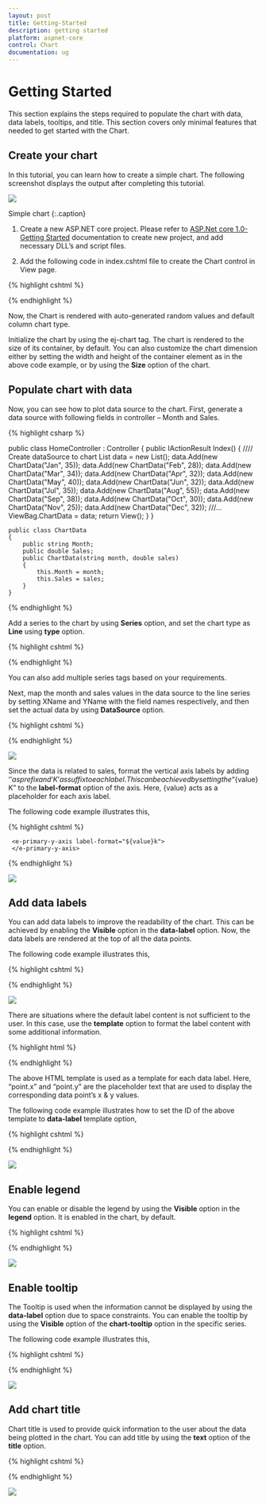 ```yaml
---
layout: post
title: Getting-Started
description: getting started
platform: aspnet-core
control: Chart
documentation: ug
---
```

# Getting Started

This section explains the steps required to populate the chart with data, data labels, tooltips, and title. This section covers only minimal features that needed to get started with the Chart.

## Create your chart

In this tutorial, you can learn how to create a simple chart. The following screenshot displays the output after completing this tutorial.

![](Getting-Started_images/Getting-Started_img3.png)

Simple chart
{:.caption}

1. Create a new ASP.NET core project. Please refer to [ASP.Net core 1.0-Getting Started](/aspnet-core/getting-started) documentation to create new project, and add necessary DLL’s and script files.

2. Add the following code in index.cshtml file to create the Chart control in View page.

{% highlight cshtml %}

<div>

<ej-chart id="chart"></ej-chart>

</div>



{% endhighlight %}


Now, the Chart is rendered with auto-generated random values and default column chart type.


Initialize the chart by using the ej-chart tag. The chart is rendered to the size of its container, by default. You can also customize the chart dimension either by setting the width and height of the container element as in the above code example, or by using the **Size** option of the chart.


## Populate chart with data

Now, you can see how to plot data source to the chart. First, generate a data source with following fields in controller – Month and Sales.

{% highlight csharp %}

   public class HomeController : Controller
    {
        public IActionResult Index()
        {
            //// Create dataSource to chart
            List<ChartData> data = new List<ChartData>();
            data.Add(new ChartData("Jan", 35));
            data.Add(new ChartData("Feb", 28));
            data.Add(new ChartData("Mar", 34));
            data.Add(new ChartData("Apr", 32));
            data.Add(new ChartData("May", 40));
            data.Add(new ChartData("Jun", 32));
            data.Add(new ChartData("Jul", 35));
            data.Add(new ChartData("Aug", 55));
            data.Add(new ChartData("Sep", 38));
            data.Add(new ChartData("Oct", 30));
            data.Add(new ChartData("Nov", 25));
            data.Add(new ChartData("Dec", 32));
            ///...
            ViewBag.ChartData = data;
            return View();
        }
    }

    public class ChartData
    {
        public string Month;
        public double Sales;
        public ChartData(string month, double sales)
        {
            this.Month = month;
            this.Sales = sales;
        }
    }

{% endhighlight %}


Add a series to the chart by using **Series** option, and set the chart type as **Line** using **type** option. 

{% highlight cshtml %}

<ej-chart id="container">
        <e-chart-series>
            <e-series type="Line"></e-series>
        </e-chart-series>
</ej-chart>

{% endhighlight %}

You can also add multiple series tags based on your requirements.

Next, map the month and sales values in the data source to the line series by setting XName and YName with the field names respectively, and then set the actual data by using **DataSource** option.

{% highlight cshtml %}


<ej-chart id="container">
    <e-chart-series>
        <e-series datasource="ViewBag.ChartData" x-name="Month" y-name="Sales" type="Line"></e-series>
    </e-chart-series>
    <e-size height="400" width="600"></e-size>
</ej-chart>


{% endhighlight %}


![](Getting-Started_images/Getting-Started_img4.png)


Since the data is related to sales, format the vertical axis labels by adding ‘$’ as prefix and ‘K’ as suffix to each label. This can be achieved by setting the “${value}K” to the **label-format** option of the axis. Here, {value} acts as a placeholder for each axis label. 

The following code example illustrates this,

{% highlight cshtml %}


<ej-chart id="container">

     <e-primary-y-axis label-format="${value}k">
     </e-primary-y-axis>

</ej-chart>


{% endhighlight %}

![](Getting-Started_images/Getting-Started_img5.png)

## Add data labels

You can add data labels to improve the readability of the chart. This can be achieved by enabling the **Visible** option in the **data-label** option. Now, the data labels are rendered at the top of all the data points.

The following code example illustrates this,


{% highlight cshtml %}


<ej-chart id="container">
    <e-chart-series>
        <e-series>
            <e-marker>
                <e-data-label visible="true">
                </e-data-label>
            </e-marker>
        </e-series>
    </e-chart-series>
</ej-chart>


{% endhighlight %}

![](Getting-Started_images/Getting-Started_img6.png)


There are situations where the default label content is not sufficient to the user. In this case, use the **template** option to format the label content with some additional information.

 {% highlight html %}

<!DOCTYPE html>
<html>
<body>
      <div id="dataLabelTemplate" style="display:none; padding:3px;background-color:#B9C5C9; opacity:0.8;">
         <div id="point">#point.x#:$#point.y#K</div>
      </div>
</body>
</html>


{% endhighlight %}

The above HTML template is used as a template for each data label. Here, “point.x” and “point.y” are the placeholder text that are used to display the corresponding data point’s x & y values.

The following code example illustrates how to set the ID of the above template to **data-label** template option,

{% highlight cshtml %}


<ej-chart id="container">
    <e-chart-series>
        <e-series>
            <e-marker>
                <e-data-label visible="true" template="dataLabelTemplate">
                </e-data-label>
            </e-marker>
        </e-series>
    </e-chart-series>
</ej-chart>


{% endhighlight %}

![](Getting-Started_images/Getting-Started_img7.png)

## Enable legend

You can enable or disable the legend by using the **Visible** option in the **legend** option. It is enabled in the chart, by default.

{% highlight cshtml %}


<ej-chart id="container">
    <e-chart-series>
        <e-series name="Sales">
        </e-series>
    </e-chart-series>
    <e-legend visible="true"></e-legend>
</ej-chart>


{% endhighlight %}

![](Getting-Started_images/Getting-Started_img8.png)

## Enable tooltip

The Tooltip is used when the information cannot be displayed by using the **data-label** option due to space constraints. You can enable the tooltip by using the **Visible** option of the **chart-tooltip** option in the specific series.

The following code example illustrates this,

{% highlight cshtml %}


<ej-chart id="container">
    <e-chart-series>
        <e-series>
            <e-chart-tooltip visible="true"></e-chart-tooltip>
        </e-series>
    </e-chart-series>
</ej-chart>


{% endhighlight %}

![](Getting-Started_images/Getting-Started_img9.png)

## Add chart title

Chart title is used to provide quick information to the user about the data being plotted in the chart. You can add title by using the **text** option of the **title** option.

{% highlight cshtml %}


<ej-chart id="container">
    <e-title text="Sales Analysis"></e-title>
</ej-chart>


{% endhighlight %}

![](Getting-Started_images/Getting-Started_img10.png)